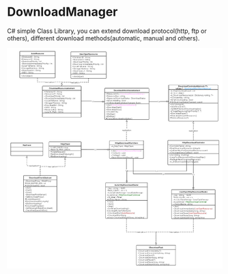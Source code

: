 # DownloadManager
C# simple Class Library, you can extend download  protocol(http, ftp or others), different download methods(automatic, manual and others).

![UML Class](UML-Class-diagram.png)
